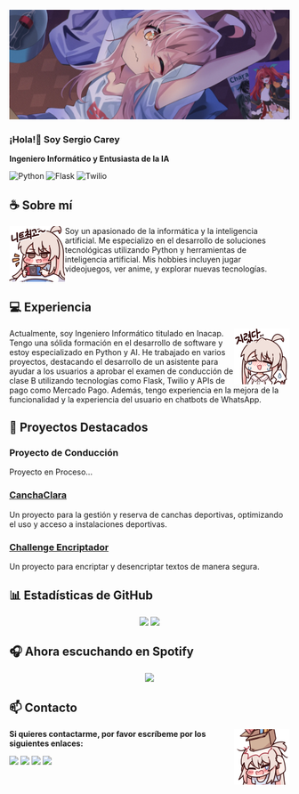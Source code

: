<div align="center">
<!-- ![](https://typograssy.deno.dev/api?text=お兄ちゃんはおしまい!&l0=none&bg=none&frame=none&speed=100&comment=) -->
<!-- ![](https://typograssy.deno.dev/api?text=お兄ちゃんはおしまい!&l0=none&l1=00cce6&l2=80f1ff&l3=009eb3&l4=caf9ff&bg=none&frame=none&speed=100&comment=) -->
</div>

![Preview](./images/bg.webp)

### ¡Hola!👋 Soy Sergio Carey

**Ingeniero Informático y Entusiasta de la IA**

![Python](https://img.shields.io/badge/Python-3776AB?style=for-the-badge&logo=python&logoColor=white)
![Flask](https://img.shields.io/badge/Flask-000000?style=for-the-badge&logo=flask&logoColor=white)
![Twilio](https://img.shields.io/badge/Twilio-F22F46?style=for-the-badge&logo=twilio&logoColor=white)

## **☕ Sobre mí**
<a href="https://github.com/SC-Sergio"><img align="left" width="100" src="./images/mahiro_switch.png"></a>
Soy un apasionado de la informática y la inteligencia artificial. Me especializo en el desarrollo de soluciones tecnológicas utilizando Python y herramientas de inteligencia artificial. Mis hobbies incluyen jugar videojuegos, ver anime, y explorar nuevas tecnologías.
<br><br>

## **💻 Experiencia**
<a href="https://github.com/SC-Sergio"><img align="right" width="100" src="./images/mahiro_cry.png"></a>
Actualmente, soy Ingeniero Informático titulado en Inacap. Tengo una sólida formación en el desarrollo de software y estoy especializado en Python y AI. He trabajado en varios proyectos, destacando el desarrollo de un asistente para ayudar a los usuarios a aprobar el examen de conducción de clase B utilizando tecnologías como Flask, Twilio y APIs de pago como Mercado Pago. Además, tengo experiencia en la mejora de la funcionalidad y la experiencia del usuario en chatbots de WhatsApp.

## 🚀 Proyectos Destacados

### Proyecto de Conducción
Proyecto en Proceso...

### [CanchaClara](https://github.com/SC-Sergio/canchaclara)
Un proyecto para la gestión y reserva de canchas deportivas, optimizando el uso y acceso a instalaciones deportivas.

### [Challenge Encriptador](https://github.com/SC-Sergio/challenge-encriptador)
Un proyecto para encriptar y desencriptar textos de manera segura.

## **📊 Estadísticas de GitHub**
<p align="center"><img width="50%" src="https://github-readme-stats.vercel.app/api?username=SC-Sergio&show_icons=true&count_private=true&theme=react&hide_border=true&bg_color=0D1117"/> <img width="45%" src="https://github-readme-stats.vercel.app/api/top-langs/?username=SC-Sergio&show_icons=true&count_private=true&theme=react&hide_border=true&bg_color=0D1117&layout=compact"/>
</p>

## 🎧 Ahora escuchando en Spotify
<p align="center">
  <a href="https://spotify-github-profile.vercel.app/api/view?uid=fnp3ovsd69adozimblx305dfo&redirect=true">
    <img src="https://spotify-github-profile.vercel.app/api/view?uid=fnp3ovsd69adozimblx305dfo&cover_image=true&theme=default&bar_color_cover=true">
  </a>
</p>

## **📫 Contacto**
<a href="https://github.com/SC-Sergio"><img align="right" width="100" src="./images/mahiro_box.png" /></a>
**Si quieres contactarme, por favor escríbeme por los siguientes enlaces:**

[![](https://img.shields.io/github/followers/SC-Sergio?label=Seguidores&style=social)](https://github.com/SC-Sergio)
[![](https://img.shields.io/badge/LinkedIn-0A66C2?logo=linkedin&logoColor=white)](https://www.linkedin.com/in/sergio-enrique-carey-alegre-58b318174/)
[![](https://img.shields.io/badge/Steam-1a6a98?logo=steam&logoColor=white)](https://steamcommunity.com/profiles/76561198080346056/)
[![](https://img.shields.io/badge/Mail-D14836?logo=gmail&logoColor=white)](mailto:sergiocareyhola@gmail.com)
